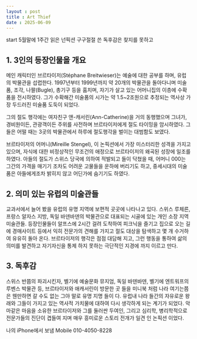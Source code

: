 ```yaml
---
layout : post
title : Art Thief
date : 2025-06-09
---
```


start
5월말에 1주간 읽은 넌픽션
구구절절 쓴 독후감은 찾지를 못하고

## 1. 3인의 등장인물을 개요

메인 캐릭터인 브르타이저(Stéphane Breitwieser)는 예술에 대한 공부를 하며, 유럽의 박물관을 섭렵한다. 1997년부터 1999년까지 약 20개의 박물관을 돌아다니며 미술품, 조각, 나팔(Bugle), 총기구 등을 훔치며, 자기가 살고 있는 어머니집의 이층에 수확품을 전시하였다. 그가 수확해간 미술품의 시가는 약 1.5~2조원으로 추정되는 역사상 가장 두드러진 미술품 도둑이 되었다.

그의 절도 행각에는 여자친구 앤-캐서린(Ann-Catherine)을 거의 동행했으며 그녀가, 경비원이든, 관광객이든 주위를 사전하며 브르타이저에게 절도 타이밍을 암시하였다. 그들은 어떨 때는 3곳의 박물관에서 하루에 절도행각을 벌이는 대범함도 보였다.

브르타이저의 어머니(Mireille Stengel), 이 논픽션에서 가장 미스터리한 성격을 가지고 있으며, 자식에 대한 비정상적인 무조건의 애정으로 브르타이저의 왜곡된 성장에 일조를 하였다. 아들의 절도가 스위스 당국에 의하여 적발되고 들이 닥쳤을 때, 어머니 000는 그간의 가격을 매기기 조차도 어려운 고물들을 운하에 버리기도 하고, 중세시대의 미술품은 아들에게조차 밝히지 않고 어딘가에 숨기기도 하였다.

## 2. 의미 있는 유럽의 미술관들

교과서에서 늘어 봤을 유럽의 유명 지역에 보편적 곳곳에 나타나고 있다. 스위스 루체른, 프랑스 알자스 지방, 독일 바덴바덴의 박물관으로 대표되는 시골에 있는 개인 소장 지역 미술관들. 등장인물들이 알프스에 2시간 걸려 도착하여 피크닉을 즐기고 집으로 오는 길에 경매사이트 등에서 익히 전문가의 견해를 가지고 절도 대상을 탐색하고 몇 개 수거하여 유유히 돌아 온다. 브르타이저의 행각은 점점 대담해 지고, 그런 행동을 통하여 삶의 의미를 발견하고 자기자신을 통제 하지 못하는 극단적인 지경에 까지 이르고 만다.

## 3. 독후감

스위스 반쯤의 파괴시킨자, 벨기에 예술문화 뮤지엄, 독일 바덴바덴, 벨기에 엔트워프의 루벤스 박물관 등, 브르타이저와 애캐서린이 방문한 곳 들을 미니북 처럼 나라 여기는쯤은 웬만하면 갈 수도 없는 그야 말로 유명 지명 들이 다. 유럽내 나라 들간의 자유로운 왕래와 그들이 가지고 있는 역사적 가치물에 대하여 다시 생각하게 되는 계기가 되었다. 악마같은 마음을 소유한 브르타이저와 그를 둘러싼 두여인, 그리고 심리학, 병리학적으로 전문가들의 진단이 겹들여 지며 매우 흥미로운 스토리 전개가 일견 인 논픽션 이었다.

나의 iPhone에서 보냄
Mobile 010-4050-8228
